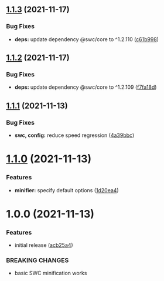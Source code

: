 ## [1.1.3](https://github.com/nullvoxpopuli/ember-cli-swc-minifier/compare/v1.1.2...v1.1.3) (2021-11-17)


### Bug Fixes

* **deps:** update dependency @swc/core to ^1.2.110 ([c61b998](https://github.com/nullvoxpopuli/ember-cli-swc-minifier/commit/c61b9981f5aec1ecd981344414da0a906fde3658))

## [1.1.2](https://github.com/nullvoxpopuli/ember-cli-swc-minifier/compare/v1.1.1...v1.1.2) (2021-11-17)


### Bug Fixes

* **deps:** update dependency @swc/core to ^1.2.109 ([f7fa18d](https://github.com/nullvoxpopuli/ember-cli-swc-minifier/commit/f7fa18d3c7ee3a4ac1ea199703da886739634efb))

## [1.1.1](https://github.com/nullvoxpopuli/ember-cli-swc-minifier/compare/v1.1.0...v1.1.1) (2021-11-13)


### Bug Fixes

* **swc, config:** reduce speed regression ([4a39bbc](https://github.com/nullvoxpopuli/ember-cli-swc-minifier/commit/4a39bbc9e101f7b1a421ea6b631c9078f99973f7))

# [1.1.0](https://github.com/nullvoxpopuli/ember-cli-swc-minifier/compare/v1.0.0...v1.1.0) (2021-11-13)


### Features

* **minifier:** specify default options ([1d20ea4](https://github.com/nullvoxpopuli/ember-cli-swc-minifier/commit/1d20ea41aea2d7174228fcb42c3cb47e83be95d4))

# 1.0.0 (2021-11-13)


### Features

* initial release ([acb25a4](https://github.com/nullvoxpopuli/ember-cli-swc-minifier/commit/acb25a43639a869ef2bc68a50f6e49630812e74b))


### BREAKING CHANGES

* basic SWC minification works
